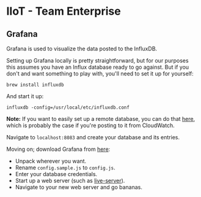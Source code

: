 # IIoT - Team Enterprise

## Grafana

Grafana is used to visualize the data posted to the InfluxDB.

Setting up Grafana locally is pretty straightforward, but for our purposes this assumes you have an Influx database ready to go against. But if you don't and want something to play with, you'll need to set it up for yourself:

```
brew install influxdb
```

And start it up:

```
influxdb -config=/usr/local/etc/influxdb.conf
```

**Note:** If you want to easily set up a remote database, you can do that [here](http://play.influxdb.org/), which is probably the case if you're posting to it from CloudWatch.

Navigate to `localhost:8083` and create your database and its entries.

Moving on; download Grafana from [here](http://grafana.org/download/):

* Unpack wherever you want.
* Rename `config.sample.js` to `config.js`.
* Enter your database credentials.
* Start up a web server (such as [live-server](https://www.npmjs.com/package/live-server)).
* Navigate to your new web server and go bananas.
